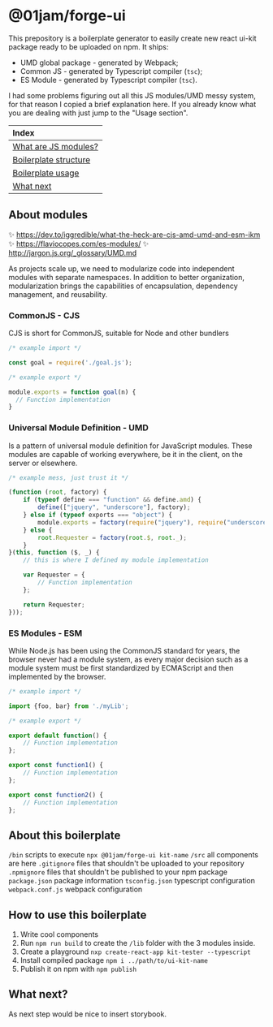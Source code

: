 # @01jam/forge-ui

This prepository is a boilerplate generator to easily create new react ui-kit package ready to be uploaded on npm.
It ships:

-   UMD global package - generated by Webpack;
-   Common JS - generated by Typescript compiler (`tsc`);
-   ES Module - generated by Typescript compiler (`tsc`).

I had some problems figuring out all this JS modules/UMD messy system, for that reason I copied a brief explanation here. If you already know what you are dealing with just jump to the "Usage section".

| Index                                              |
| :------------------------------------------------- |
| [What are JS modules?](/#about-modules)            |
| [Boilerplate structure](/#about-this-boilerplate)  |
| [Boilerplate usage](/#how-to-use-this-boilerplate) |
| [What next](/#what-next)                           |

## About modules

✨ https://dev.to/iggredible/what-the-heck-are-cjs-amd-umd-and-esm-ikm
✨ https://flaviocopes.com/es-modules/
✨ http://jargon.js.org/_glossary/UMD.md

As projects scale up, we need to modularize code into independent modules with separate namespaces. In addition to better organization, modularization brings the capabilities of encapsulation, dependency management, and reusability.

### CommonJS - CJS

CJS is short for CommonJS, suitable for Node and other bundlers

```Javascript
/* example import */

const goal = require('./goal.js');

/* example export */

module.exports = function goal(n) {
  // Function implementation
}
```

### Universal Module Definition - UMD

Is a pattern of universal module definition for JavaScript modules. These modules are capable of working everywhere, be it in the client, on the server or elsewhere.

```Javascript
/* example mess, just trust it */

(function (root, factory) {
    if (typeof define === "function" && define.amd) {
        define(["jquery", "underscore"], factory);
    } else if (typeof exports === "object") {
        module.exports = factory(require("jquery"), require("underscore"));
    } else {
        root.Requester = factory(root.$, root._);
    }
}(this, function ($, _) {
    // this is where I defined my module implementation

    var Requester = {
		// Function implementation
	};

    return Requester;
}));
```

### ES Modules - ESM

While Node.js has been using the CommonJS standard for years, the browser never had a module system, as every major decision such as a module system must be first standardized by ECMAScript and then implemented by the browser.

```Javascript
/* example import */

import {foo, bar} from './myLib';

/* example export */

export default function() {
	// Function implementation
};

export const function1() {
	// Function implementation
};

export const function2() {
	// Function implementation
};
```

## About this boilerplate

`/bin` scripts to execute `npx @01jam/forge-ui kit-name`
`/src` all components are here
`.gitignore` files that shouldn't be uploaded to your repository
`.npmignore` files that shouldn't be published to your npm package
`package.json` package information
`tsconfig.json` typescript configuration
`webpack.conf.js` webpack configuration

## How to use this boilerplate

1. Write cool components
2. Run `npm run build` to create the `/lib` folder with the 3 modules inside.
3. Create a playground `nxp create-react-app kit-tester --typescript`
4. Install compiled package `npm i ../path/to/ui-kit-name`
5. Publish it on npm with `npm publish`

## What next?

As next step would be nice to insert storybook.
